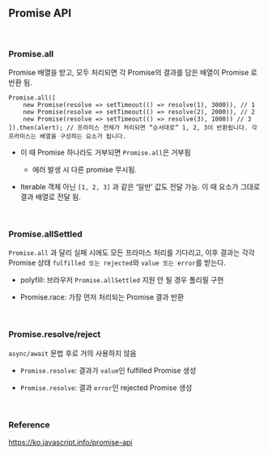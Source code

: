 ## Promise API <br>
<br>

### Promise.all<br>

Promise 배열을 받고, 모두 처리되면 각 Promise의 결과를 담은 배열이 Promise 로 반환 됨.<br>

```
Promise.all([ 
	new Promise(resolve => setTimeout(() => resolve(1), 3000)), // 1 
	new Promise(resolve => setTimeout(() => resolve(2), 2000)), // 2 
	new Promise(resolve => setTimeout(() => resolve(3), 1000)) // 3 ]).then(alert); // 프라미스 전체가 처리되면 “순서대로” 1, 2, 3이 반환됩니다. 각 프라미스는 배열을 구성하는 요소가 됩니다.
```

* 이 때 Promise 하나라도 거부되면 `Promise.all`은 거부됨<br>
	* 에러 발생 시 다른 promise 무시됨.<br>
  
* Iterable 객체 아닌 `[1, 2, 3]` 과 같은 ‘일반’ 값도 전달 가능. 이 때 요소가 그대로 결과 배열로 전달 됨.<br>
<br>

### Promise.allSettled<br>

`Promise.all` 과 달리 실패 시에도 모든 프라미스 처리를 기다리고, 이후 결과는 각각 Promise 상태 `fulfilled 또는 rejected`와 `value 또는 error`를 받는다.<br>

* polyfill: 브라우저 `Promise.allSettled` 지원 안 될 경우 폴리필 구현<br>

* Promise.race: 가장 먼저 처리되는 Promise 결과 반환<br>
<br>

### Promise.resolve/reject<br>

`async/await` 문법 후로 거의 사용하지 않음<br>

* `Promise.resolve`: 결과가 `value`인 fulfilled Promise 생성<br>

* `Promise.resolve`: 결과 `error`인 rejected Promise 생성<br>

<br>

### Reference
https://ko.javascript.info/promise-api

